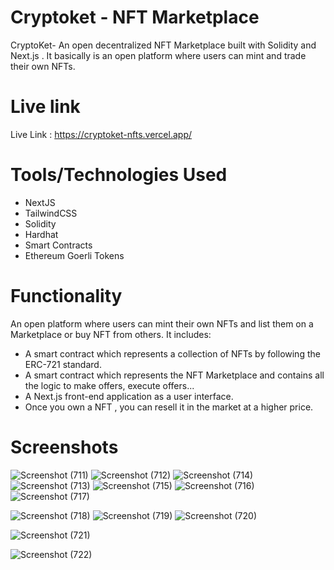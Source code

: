 # Cryptoket - NFT Marketplace
CryptoKet- An open decentralized NFT Marketplace built with Solidity and Next.js . It basically is an open platform where users can mint and trade their own NFTs.

# Live link 
Live Link : https://cryptoket-nfts.vercel.app/

# Tools/Technologies Used 

- NextJS
- TailwindCSS
- Solidity
- Hardhat
- Smart Contracts
- Ethereum Goerli Tokens

# Functionality 
An open platform where users can mint their own NFTs and list them on a Marketplace or buy NFT from others. It includes:

- A smart contract which represents a collection of NFTs by following the ERC-721 standard.
- A smart contract which represents the NFT Marketplace and contains all the logic to make offers, execute offers...
- A Next.js front-end application as a user interface.
- Once you own a NFT , you can resell it in the market at a higher price. 

# Screenshots 
![Screenshot (711)](https://user-images.githubusercontent.com/104431269/207042541-83639639-dd8a-40a5-b60f-f087e64f6c10.png)
![Screenshot (712)](https://user-images.githubusercontent.com/104431269/207042701-66d9282c-cf0e-4d03-b835-152c9b561407.png)
![Screenshot (714)](https://user-images.githubusercontent.com/104431269/207042666-4bd719bf-6c16-42aa-ba22-d7b1c0cd0536.png)
![Screenshot (713)](https://user-images.githubusercontent.com/104431269/207042677-05619d4b-4c0f-4d14-8d8f-0a353b5975e3.png)
![Screenshot (715)](https://user-images.githubusercontent.com/104431269/207042657-9c5d4f6b-c008-49f6-8ece-de425a7d988c.png)
![Screenshot (716)](https://user-images.githubusercontent.com/104431269/207042871-4a4f20a8-e7e1-4014-9170-e15428d5aff3.png)
![Screenshot (717)](https://user-images.githubusercontent.com/104431269/207042855-80d1faa6-75f5-4aff-995d-8ddf26d31a54.png)

![Screenshot (718)](https://user-images.githubusercontent.com/104431269/207042880-9282c45b-2bfb-4977-b740-39f47a20ec64.png)
![Screenshot (719)](https://user-images.githubusercontent.com/104431269/207042873-352ef1d6-2b9e-4188-a067-213bb09ebda4.png)
![Screenshot (720)](https://user-images.githubusercontent.com/104431269/207043076-8921203f-e12f-4ead-81ce-8c9e5b10eb8a.png)

![Screenshot (721)](https://user-images.githubusercontent.com/104431269/207043068-289e8fc0-d125-496e-8a1b-fc1e6b838d95.png)

![Screenshot (722)](https://user-images.githubusercontent.com/104431269/207043078-5dedac00-987a-41d8-ad29-b5274204b805.png)
